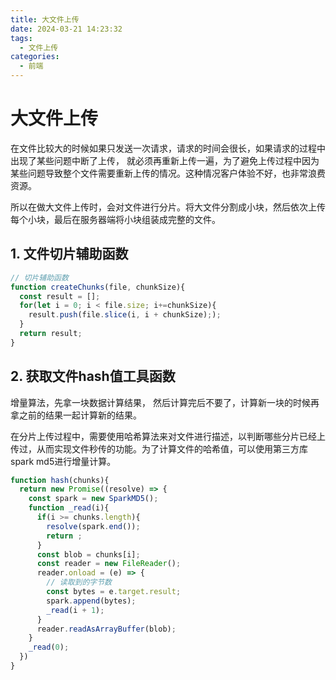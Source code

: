 ```yaml
---
title: 大文件上传
date: 2024-03-21 14:23:32
tags:
  - 文件上传
categories: 
  - 前端
---
```


# 大文件上传

在文件比较大的时候如果只发送一次请求，请求的时间会很长，如果请求的过程中出现了某些问题中断了上传， 就必须再重新上传一遍，为了避免上传过程中因为某些问题导致整个文件需要重新上传的情况。这种情况客户体验不好，也非常浪费资源。

所以在做大文件上传时，会对文件进行分片。将大文件分割成小块，然后依次上传每个小块，最后在服务器端将小块组装成完整的文件。

## 1. 文件切片辅助函数

 ```js
 // 切片辅助函数
 function createChunks(file, chunkSize){
   const result = [];
   for(let i = 0; i < file.size; i+=chunkSize){
     result.push(file.slice(i, i + chunkSize););
   }
   return result;
 }
 ```

## 2. 获取文件hash值工具函数

增量算法，先拿一块数据计算结果， 然后计算完后不要了，计算新一块的时候再拿之前的结果一起计算新的结果。

在分片上传过程中，需要使用哈希算法来对文件进行描述，以判断哪些分片已经上传过，从而实现文件秒传的功能。为了计算文件的哈希值，可以使用第三方库spark md5进行增量计算。

```js
function hash(chunks){
  return new Promise((resolve) => {
    const spark = new SparkMD5();
    function _read(i){
      if(i >= chunks.length){
        resolve(spark.end());
        return ;
      }
      const blob = chunks[i];
      const reader = new FileReader();
      reader.onload = (e) => {
        // 读取到的字节数
        const bytes = e.target.result;
        spark.append(bytes);
        _read(i + 1);
      }
      reader.readAsArrayBuffer(blob);
    }
    _read(0);
  })
}
```

